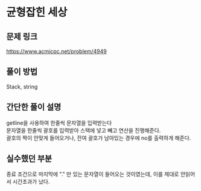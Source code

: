 # 균형잡힌 세상

## 문제 링크
https://www.acmicpc.net/problem/4949

## 풀이 방법
Stack, string

## 간단한 풀이 설명
getline을 사용하여 한줄씩 문자열을 입력받는다 <br>
문자열을 한줄씩 괄호를 입력받아 스택에 넣고 빼고 연산을 진행해준다. <br>
괄호의 짝이 안맞게 들어오거나, 잔여 괄호가 남아있는 경우에 no를 출력하게 해준다. <br>

## 실수했던 부분
종료 조건으로 마지막에 "." 만 있는 문자열이 들어오는 것이였는데, 이를 제대로 안읽어서 시간초과가 났다. <br>
